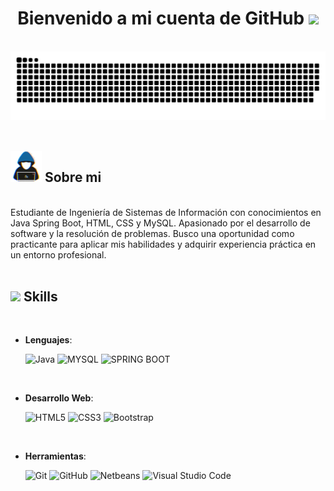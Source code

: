 <h1 align="center"><b> Bienvenido a mi cuenta de GitHub </b><img src="https://media.giphy.com/media/hvRJCLFzcasrR4ia7z/giphy.gif" width="35"></h1>
<br>

<!--- snake -->
<div align="center">
  <img  src="https://github.com/1999AZZAR/1999AZZAR/blob/main/resources/img/grid-snake.svg"
       alt="snake" /></a>
</div>

<br>	

## <picture><img src = "https://github.com/0xAbdulKhalid/0xAbdulKhalid/raw/main/assets/mdImages/about_me.gif" width = 50px></picture> **Sobre mi**

<br>
Estudiante de Ingeniería de Sistemas de Información con conocimientos en Java Spring Boot, HTML, CSS y MySQL. Apasionado por el desarrollo de software y la resolución de problemas. Busco una oportunidad como practicante para aplicar mis habilidades y adquirir experiencia práctica en un entorno profesional.
<br><br>


## <img src="https://media2.giphy.com/media/QssGEmpkyEOhBCb7e1/giphy.gif?cid=ecf05e47a0n3gi1bfqntqmob8g9aid1oyj2wr3ds3mg700bl&rid=giphy.gif" width ="25"><b> Skills</b>
<br>

<p align="center">

- **Lenguajes**:
    
    ![Java](https://img.shields.io/badge/Java-ED8B00?style=for-the-badge&logo=openjdk&logoColor=white)
    ![MYSQL](https://img.shields.io/badge/MySQL-00000F?style=for-the-badge&logo=mysql&logoColor=white)
    ![SPRING BOOT](https://img.shields.io/badge/Spring-6DB33F?style=for-the-badge&logo=spring&logoColor=white)

<br>   
    
- **Desarrollo Web**:

   ![HTML5](https://img.shields.io/badge/HTML5%20-%23E34F26.svg?style=for-the-badge&logo=html5&logoColor=white)
   ![CSS3](https://img.shields.io/badge/CSS%20-%231572B6.svg?style=for-the-badge&logo=css3&logoColor=white)
   ![Bootstrap](https://img.shields.io/badge/Bootstrap-563D7C?style=for-the-badge&logo=bootstrap&logoColor=white)

<br>   

- **Herramientas**:

    ![Git](https://img.shields.io/badge/git-%23F05033.svg?style=for-the-badge&logo=git&logoColor=white)
    ![GitHub](https://img.shields.io/badge/github-%23121011.svg?style=for-the-badge&logo=github&logoColor=white)
    ![Netbeans](https://img.shields.io/badge/apache%20netbeans-1B6AC6?style=for-the-badge&logo=apache%20netbeans%20IDE&logoColor=white)
    ![Visual Studio Code](https://img.shields.io/badge/Visual%20Studio%20Code-0078d7.svg?style=for-the-badge&logo=visual-studio-code&logoColor=white)

  <br>   


	
